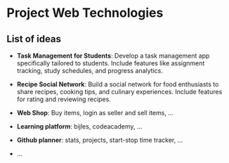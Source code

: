 Project Web Technologies
========================

List of ideas
-------------

- **Task Management for Students**: Develop a task management app specifically tailored to students. Include features like assignment tracking, study schedules, and progress analytics.

- **Recipe Social Network**: Build a social network for food enthusiasts to share recipes, cooking tips, and culinary experiences. Include features for rating and reviewing recipes.

- **Web Shop**: Buy items, login as seller and sell items, ...

- **Learning platform**: bijles, codeacademy, ...

- **Github planner**: stats, projects, start-stop time tracker, ...

- ...
